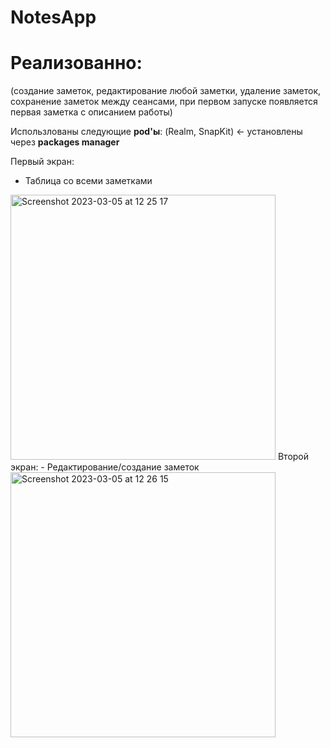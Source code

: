 # NotesApp

# Реализованно:
(создание заметок, редактирование любой заметки, удаление заметок, сохранение заметок между сеансами, при первом запуске появляется первая заметка с описанием работы)

Использлованы следующие **pod'ы**: (Realm, SnapKit) <- установлены через **packages manager** 

Первый экран: 
- Таблица со всеми заметками
<img width="424" alt="Screenshot 2023-03-05 at 12 25 17" src="https://user-images.githubusercontent.com/78435741/222952390-4c3c70a6-b649-407d-8cac-58247aee47cb.png">
Второй экран:
- Редактирование/создание заметок
<img width="424" alt="Screenshot 2023-03-05 at 12 26 15" src="https://user-images.githubusercontent.com/78435741/222952424-e2f2532c-a559-42dc-97de-3ac97d8cab8d.png">
